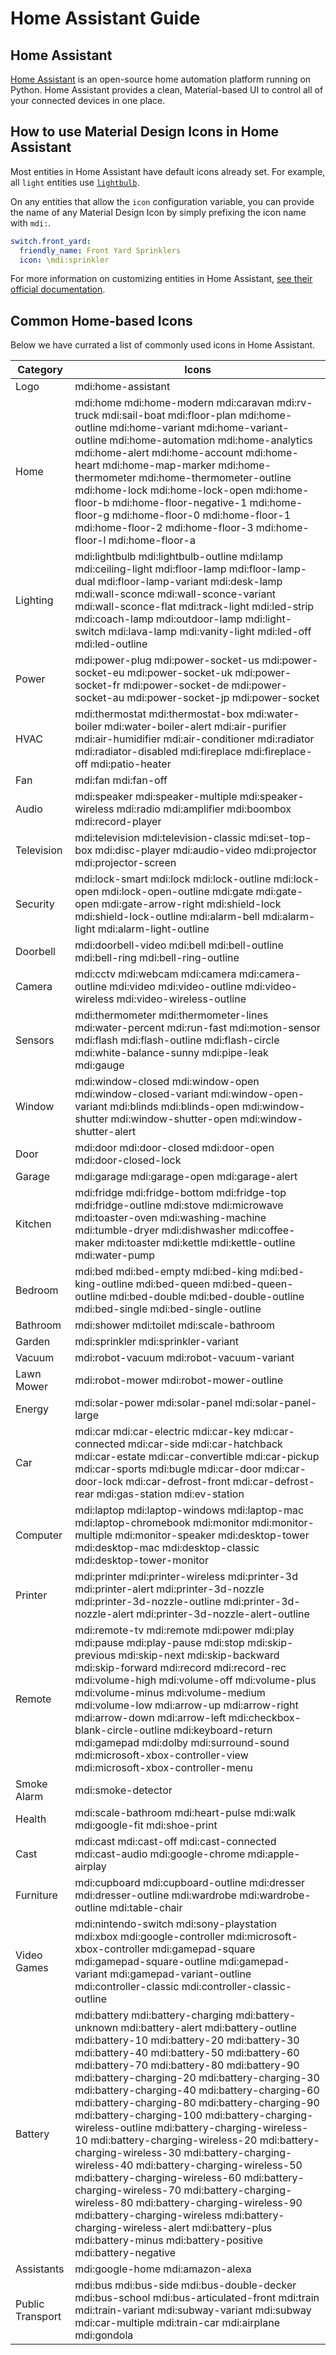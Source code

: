 # Home Assistant Guide

## Home Assistant

[Home Assistant](https://www.home-assistant.io/) is an open-source home automation platform running on Python. Home Assistant provides a clean, Material-based UI to control all of your connected devices in one place.

## How to use Material Design Icons in Home Assistant

Most entities in Home Assistant have default icons already set. For example, all `light` entities use [`lightbulb`](http://materialdesignicons.com/icon/lightbulb).

On any entities that allow the `icon` configuration variable, you can provide the name of any Material Design Icon by simply prefixing the icon name with `mdi:`.

```yaml
switch.front_yard:
  friendly_name: Front Yard Sprinklers
  icon: \mdi:sprinkler
```

For more information on customizing entities in Home Assistant, [see their official documentation](https://www.home-assistant.io/docs/configuration/customizing-devices/).

## Common Home-based Icons

Below we have currated a list of commonly used icons in Home Assistant.

| Category         | Icons |
|------------------|-------|
| Logo             | mdi:home-assistant |
| Home             | mdi:home mdi:home-modern mdi:caravan mdi:rv-truck mdi:sail-boat mdi:floor-plan mdi:home-outline mdi:home-variant mdi:home-variant-outline mdi:home-automation mdi:home-analytics mdi:home-alert mdi:home-account mdi:home-heart mdi:home-map-marker mdi:home-thermometer mdi:home-thermometer-outline mdi:home-lock mdi:home-lock-open mdi:home-floor-b mdi:home-floor-negative-1 mdi:home-floor-g mdi:home-floor-0 mdi:home-floor-1 mdi:home-floor-2 mdi:home-floor-3 mdi:home-floor-l mdi:home-floor-a |
| Lighting         | mdi:lightbulb mdi:lightbulb-outline mdi:lamp mdi:ceiling-light mdi:floor-lamp mdi:floor-lamp-dual mdi:floor-lamp-variant mdi:desk-lamp mdi:wall-sconce mdi:wall-sconce-variant mdi:wall-sconce-flat mdi:track-light mdi:led-strip mdi:coach-lamp mdi:outdoor-lamp mdi:light-switch mdi:lava-lamp mdi:vanity-light mdi:led-off mdi:led-outline |
| Power            | mdi:power-plug mdi:power-socket-us mdi:power-socket-eu mdi:power-socket-uk mdi:power-socket-fr mdi:power-socket-de mdi:power-socket-au mdi:power-socket-jp mdi:power-socket |
| HVAC             | mdi:thermostat mdi:thermostat-box mdi:water-boiler mdi:water-boiler-alert mdi:air-purifier mdi:air-humidifier mdi:air-conditioner mdi:radiator mdi:radiator-disabled mdi:fireplace mdi:fireplace-off mdi:patio-heater |
| Fan              | mdi:fan mdi:fan-off |
| Audio            | mdi:speaker mdi:speaker-multiple mdi:speaker-wireless mdi:radio mdi:amplifier mdi:boombox mdi:record-player |
| Television       | mdi:television mdi:television-classic mdi:set-top-box mdi:disc-player mdi:audio-video mdi:projector mdi:projector-screen |
| Security         | mdi:lock-smart mdi:lock mdi:lock-outline mdi:lock-open mdi:lock-open-outline mdi:gate mdi:gate-open mdi:gate-arrow-right mdi:shield-lock mdi:shield-lock-outline mdi:alarm-bell mdi:alarm-light mdi:alarm-light-outline |
| Doorbell         | mdi:doorbell-video mdi:bell mdi:bell-outline mdi:bell-ring mdi:bell-ring-outline |
| Camera           | mdi:cctv mdi:webcam mdi:camera mdi:camera-outline mdi:video mdi:video-outline mdi:video-wireless mdi:video-wireless-outline |
| Sensors          | mdi:thermometer mdi:thermometer-lines mdi:water-percent mdi:run-fast mdi:motion-sensor mdi:flash mdi:flash-outline mdi:flash-circle mdi:white-balance-sunny mdi:pipe-leak mdi:gauge  |
| Window           | mdi:window-closed mdi:window-open mdi:window-closed-variant mdi:window-open-variant mdi:blinds mdi:blinds-open mdi:window-shutter mdi:window-shutter-open mdi:window-shutter-alert |
| Door             | mdi:door mdi:door-closed mdi:door-open mdi:door-closed-lock |
| Garage           | mdi:garage mdi:garage-open mdi:garage-alert |
| Kitchen          | mdi:fridge mdi:fridge-bottom mdi:fridge-top mdi:fridge-outline mdi:stove mdi:microwave mdi:toaster-oven mdi:washing-machine mdi:tumble-dryer mdi:dishwasher mdi:coffee-maker mdi:toaster mdi:kettle mdi:kettle-outline mdi:water-pump |
| Bedroom          | mdi:bed mdi:bed-empty mdi:bed-king mdi:bed-king-outline mdi:bed-queen mdi:bed-queen-outline mdi:bed-double mdi:bed-double-outline mdi:bed-single mdi:bed-single-outline |
| Bathroom         | mdi:shower mdi:toilet mdi:scale-bathroom |
| Garden           | mdi:sprinkler mdi:sprinkler-variant |
| Vacuum           | mdi:robot-vacuum mdi:robot-vacuum-variant |
| Lawn Mower       | mdi:robot-mower mdi:robot-mower-outline |
| Energy           | mdi:solar-power mdi:solar-panel mdi:solar-panel-large |
| Car              | mdi:car mdi:car-electric mdi:car-key mdi:car-connected mdi:car-side mdi:car-hatchback mdi:car-estate mdi:car-convertible mdi:car-pickup mdi:car-sports mdi:bugle mdi:car-door mdi:car-door-lock mdi:car-defrost-front mdi:car-defrost-rear mdi:gas-station mdi:ev-station |
| Computer         | mdi:laptop mdi:laptop-windows mdi:laptop-mac mdi:laptop-chromebook mdi:monitor mdi:monitor-multiple mdi:monitor-speaker mdi:desktop-tower mdi:desktop-mac mdi:desktop-classic mdi:desktop-tower-monitor |
| Printer          | mdi:printer mdi:printer-wireless mdi:printer-3d mdi:printer-alert mdi:printer-3d-nozzle mdi:printer-3d-nozzle-outline mdi:printer-3d-nozzle-alert mdi:printer-3d-nozzle-alert-outline  |
| Remote           | mdi:remote-tv mdi:remote mdi:power mdi:play mdi:pause mdi:play-pause mdi:stop mdi:skip-previous mdi:skip-next mdi:skip-backward mdi:skip-forward mdi:record mdi:record-rec mdi:volume-high mdi:volume-off mdi:volume-plus mdi:volume-minus mdi:volume-medium mdi:volume-low mdi:arrow-up mdi:arrow-right mdi:arrow-down mdi:arrow-left mdi:checkbox-blank-circle-outline mdi:keyboard-return mdi:gamepad mdi:dolby mdi:surround-sound mdi:microsoft-xbox-controller-view mdi:microsoft-xbox-controller-menu |
| Smoke Alarm      | mdi:smoke-detector |
| Health           | mdi:scale-bathroom mdi:heart-pulse mdi:walk mdi:google-fit mdi:shoe-print |
| Cast             | mdi:cast mdi:cast-off mdi:cast-connected mdi:cast-audio mdi:google-chrome mdi:apple-airplay |
| Furniture        | mdi:cupboard mdi:cupboard-outline mdi:dresser mdi:dresser-outline mdi:wardrobe mdi:wardrobe-outline mdi:table-chair
| Video Games      | mdi:nintendo-switch mdi:sony-playstation mdi:xbox mdi:google-controller mdi:microsoft-xbox-controller mdi:gamepad-square mdi:gamepad-square-outline mdi:gamepad-variant mdi:gamepad-variant-outline mdi:controller-classic mdi:controller-classic-outline |
| Battery          | mdi:battery mdi:battery-charging mdi:battery-unknown mdi:battery-alert mdi:battery-outline mdi:battery-10 mdi:battery-20 mdi:battery-30 mdi:battery-40 mdi:battery-50 mdi:battery-60 mdi:battery-70 mdi:battery-80 mdi:battery-90 mdi:battery-charging-20 mdi:battery-charging-30 mdi:battery-charging-40 mdi:battery-charging-60 mdi:battery-charging-80 mdi:battery-charging-90 mdi:battery-charging-100 mdi:battery-charging-wireless-outline mdi:battery-charging-wireless-10 mdi:battery-charging-wireless-20 mdi:battery-charging-wireless-30 mdi:battery-charging-wireless-40 mdi:battery-charging-wireless-50 mdi:battery-charging-wireless-60 mdi:battery-charging-wireless-70 mdi:battery-charging-wireless-80 mdi:battery-charging-wireless-90 mdi:battery-charging-wireless mdi:battery-charging-wireless-alert mdi:battery-plus mdi:battery-minus mdi:battery-positive mdi:battery-negative |
| Assistants       | mdi:google-home mdi:amazon-alexa |
| Public Transport | mdi:bus mdi:bus-side mdi:bus-double-decker mdi:bus-school mdi:bus-articulated-front mdi:train mdi:train-variant mdi:subway-variant mdi:subway mdi:car-multiple mdi:train-car mdi:airplane mdi:gondola |
